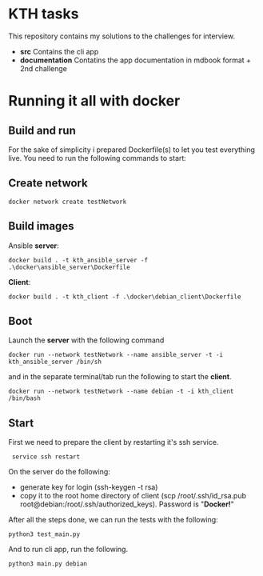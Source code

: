 # KTH tasks

This repository contains my solutions to the challenges for interview.

*   **src** Contains the cli app
*   **documentation** Contatins the app documentation in mdbook format + 2nd challenge


# Running it all with docker

## Build and run

For the sake of simplicity i prepared Dockerfile(s) to let you test everything live. You need to run the following commands to start:

## Create network

    docker network create testNetwork

## Build images

Ansible **server**:

    docker build . -t kth_ansible_server -f .\docker\ansible_server\Dockerfile

**Client**:

    docker build . -t kth_client -f .\docker\debian_client\Dockerfile 


## Boot
Launch the **server** with the following command

    docker run --network testNetwork --name ansible_server -t -i kth_ansible_server /bin/sh

and in the separate terminal/tab run the following to start the **client**.

    docker run --network testNetwork --name debian -t -i kth_client /bin/bash


## Start

First we need to prepare the client by restarting it's ssh service.

     service ssh restart

On the server do the following:

* generate key for login (ssh-keygen -t rsa)
* copy it to the root home directory of client (scp /root/.ssh/id_rsa.pub root@debian:/root/.ssh/authorized_keys). Password is "**Docker!**"

After all the steps done, we can run the tests with the following:

    python3 test_main.py

And to run cli app, run the following.

    python3 main.py debian
